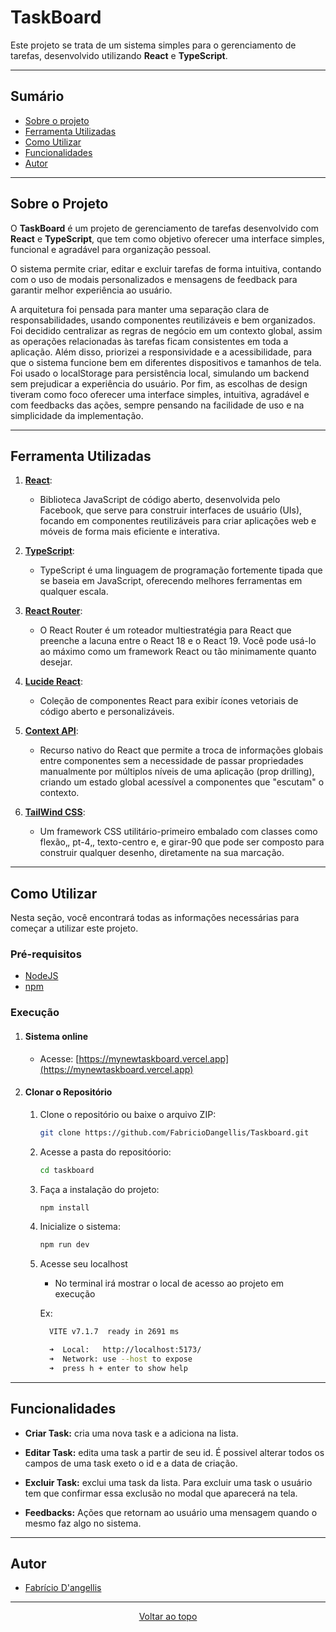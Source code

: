 # TaskBoard

Este projeto se trata de um sistema simples para o gerenciamento de tarefas, desenvolvido utilizando **React** e **TypeScript**. 

---

## Sumário

<!--ts-->
  * [Sobre o projeto](#sobre-o-projeto)
  * [Ferramenta Utilizadas](#ferramenta-utilizadas)
  * [Como Utilizar](#como-utilizar)
  * [Funcionalidades](#funcionalidades)
  * [Autor](#autor)

<!--te-->

---

## Sobre o Projeto

O **TaskBoard** é um projeto de gerenciamento de tarefas desenvolvido com **React** e **TypeScript**, que tem como objetivo oferecer uma interface simples, funcional e agradável para organização pessoal. 

O sistema permite criar, editar e excluir tarefas de forma intuitiva, contando com o uso de modais personalizados e mensagens de feedback para garantir melhor experiência ao usuário.

A arquitetura foi pensada para manter uma separação clara de responsabilidades, usando componentes reutilizáveis e bem organizados. Foi decidido centralizar as regras de negócio em um contexto global, assim as operações relacionadas às tarefas ficam consistentes em toda a aplicação. Além disso, priorizei a responsividade e a acessibilidade, para que o sistema funcione bem em diferentes dispositivos e tamanhos de tela. Foi usado o localStorage para persistência local, simulando um backend sem prejudicar a experiência do usuário. Por fim, as escolhas de design tiveram como foco oferecer uma interface simples, intuitiva, agradável e com feedbacks das ações, sempre pensando na facilidade de uso e na simplicidade da implementação.

---

## Ferramenta Utilizadas

1. [**React**](https://react.dev):

    - Biblioteca JavaScript de código aberto, desenvolvida pelo Facebook, que serve para construir interfaces de usuário (UIs), focando em componentes reutilizáveis para criar aplicações web e móveis de forma mais eficiente e interativa.

2. [**TypeScript**](https://www-typescriptlang-org.translate.goog/?_x_tr_sl=en&_x_tr_tl=pt&_x_tr_hl=pt&_x_tr_pto=tc):

    - TypeScript é uma linguagem de programação fortemente tipada que se baseia em JavaScript, oferecendo melhores ferramentas em qualquer escala.

3. [**React Router**](https://reactrouter.com):

    - O React Router é um roteador multiestratégia para React que preenche a lacuna entre o React 18 e o React 19. Você pode usá-lo ao máximo como um framework React ou tão minimamente quanto desejar.

4. [**Lucide React**](https://lucide.dev):

    - Coleção de componentes React para exibir ícones vetoriais de código aberto e personalizáveis.

5. [**Context API**](https://pt-br.react.dev/learn/passing-data-deeply-with-context):

    - Recurso nativo do React que permite a troca de informações globais entre componentes sem a necessidade de passar propriedades manualmente por múltiplos níveis de uma aplicação (prop drilling), criando um estado global acessível a componentes que "escutam" o contexto.

6. [**TailWind CSS**](https://tailwindcss.com):

    - Um framework CSS utilitário-primeiro embalado com classes como flexão‚, pt-4‚, texto-centro e, e girar-90 que pode ser composto para construir qualquer desenho, diretamente na sua marcação.

---

## Como Utilizar

Nesta seção, você encontrará todas as informações necessárias para começar a utilizar este projeto.

### Pré-requisitos 

  - [NodeJS](https://nodejs.org/pt)
  - [npm](https://www.npmjs.com)

### Execução

1. #### Sistema online ####

    - Acesse: [https://mynewtaskboard.vercel.app](https://mynewtaskboard.vercel.app)

2. #### Clonar o Repositório ####

    1. Clone o repositório ou baixe o arquivo ZIP:

        ```bash
        git clone https://github.com/FabricioDangellis/Taskboard.git
        ```
    2. Acesse a pasta do repositóorio:

        ```bash
        cd taskboard
        ```
    3. Faça a instalação do projeto:

        ```bash
        npm install
        ```
    4. Inicialize o sistema:

        ```bash
        npm run dev
        ```
    5. Acesse seu localhost

        - No terminal irá mostrar o local de acesso ao projeto em execução

        Ex: 
        ```bash
          VITE v7.1.7  ready in 2691 ms

          ➜  Local:   http://localhost:5173/
          ➜  Network: use --host to expose
          ➜  press h + enter to show help
        ```

---

## Funcionalidades

- **Criar Task:** cria uma nova task e a adiciona na lista.

- **Editar Task:** edita uma task a partir de seu id. É possivel alterar todos os campos de uma task exeto o id e a data de criação.

- **Excluir Task:** exclui uma task da lista. Para excluir uma task o usuário tem que confirmar essa exclusão no modal que aparecerá na tela.

- **Feedbacks:** Ações que retornam ao usuário uma mensagem quando o mesmo faz algo no sistema.

---

## Autor

- <a href="https://github.com/FabricioDangellis">Fabrício D'angellis</a>

---

<div align="center">
  <a href="#taskboard">Voltar ao topo</a>
</div>
